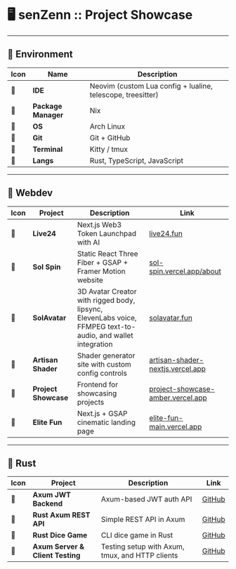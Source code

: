 # 🖥️ senZenn :: Project Showcase

---

## 󰀻 Environment
| Icon | Name             | Description |
|------|------------------|-------------|
|     | **IDE**          | Neovim (custom Lua config + lualine, telescope, treesitter) |
|     | **Package Manager** | Nix |
|     | **OS**           | Arch Linux |
|     | **Git**          | Git + GitHub |
|     | **Terminal**     | Kitty / tmux |
|     | **Langs**        | Rust, TypeScript, JavaScript |

---

##  Webdev
| Icon | Project | Description | Link |
|------|---------|-------------|------|
| 󰠄 | **Live24** | Next.js Web3 Token Launchpad with AI | [live24.fun](https://live24.fun/) |
| 󰠄 | **Sol Spin** | Static React Three Fiber + GSAP + Framer Motion website | [sol-spin.vercel.app/about](https://sol-spin.vercel.app/about) |
| 󰠄 | **SolAvatar** | 3D Avatar Creator with rigged body, lipsync, ElevenLabs voice, FFMPEG text-to-audio, and wallet integration | [solavatar.fun](https://solavatar.fun) |
| 󰠄 | **Artisan Shader** | Shader generator site with custom config controls | [artisan-shader-nextjs.vercel.app](https://artisan-shader-nextjs.vercel.app) |
| 󰠄 | **Project Showcase** | Frontend for showcasing projects | [project-showcase-amber.vercel.app](https://project-showcase-amber.vercel.app) |
| 󰠄 | **Elite Fun** | Next.js + GSAP cinematic landing page | [elite-fun-main.vercel.app](https://elite-fun-main.vercel.app/) |

---

##  Rust
| Icon | Project | Description | Link |
|------|---------|-------------|------|
|  | **Axum JWT Backend** | Axum-based JWT auth API | [GitHub](https://github.com/senzenn/Axum-simple-jwt-based-backend/tree/main/backend) |
|  | **Rust Axum REST API** | Simple REST API in Axum | [GitHub](https://github.com/senzenn/rust-rest-api-axum) |
|  | **Rust Dice Game** | CLI dice game in Rust | [GitHub](https://github.com/senzenn/rust-dice) |
|  | **Axum Server & Client Testing** | Testing setup with Axum, tmux, and HTTP clients | [GitHub](https://github.com/senzenn/axum-server-client) |
